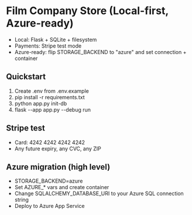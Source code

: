 # Film Company Store (Local-first, Azure-ready)

- Local: Flask + SQLite + filesystem
- Payments: Stripe test mode
- Azure-ready: flip STORAGE_BACKEND to "azure" and set connection + container

## Quickstart
1. Create .env from .env.example
2. pip install -r requirements.txt
3. python app.py init-db
4. flask --app app.py --debug run

## Stripe test
- Card: 4242 4242 4242 4242
- Any future expiry, any CVC, any ZIP

## Azure migration (high level)
- STORAGE_BACKEND=azure
- Set AZURE_* vars and create container
- Change SQLALCHEMY_DATABASE_URI to your Azure SQL connection string
- Deploy to Azure App Service
